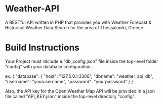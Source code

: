 # Weather-API
A RESTful API written in PHP that provides you with Weather Forecast &amp; Historical Weather Data Search for the area of Thessaloniki, Greece

# Build Instructions
Your Project must inlclude a "db_config.json" file inside the top-level folder "config" with your database configuration.

ex.
{
    "database": {
        "host": "127.0.0.1:3306",
        "dbname": "weather_api_db",
        "username": "yourusername",
        "password": "yourpassword"
    }
}

Also, the API key for the Open Weather Map API will be provided in a json file called "API_KEY.json" inside the top-level directory "config".